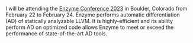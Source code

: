 I will be attending the <a href="https://enzyme.mit.edu/conference">Enzyme Conference 2023</a> in Boulder, Colorado from February 22 to February 24. Enzyme performs automatic differentiation (AD) of statically analyzable LLVM. It is highly-efficient and its ability perform AD on optimized code allows Enzyme to meet or exceed the performance of state-of-the-art AD tools.
